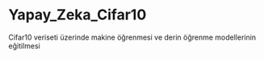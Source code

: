 # Yapay_Zeka_Cifar10
 Cifar10 veriseti üzerinde makine öğrenmesi ve derin öğrenme modellerinin eğitilmesi

